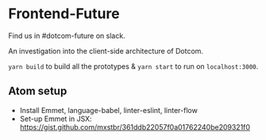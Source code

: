 # Frontend-Future

Find us in #dotcom-future on slack.

An investigation into the client-side architecture of Dotcom.

`yarn build` to build all the prototypes & `yarn start` to run on `localhost:3000`.

## Atom setup

- Install Emmet, language-babel, linter-eslint, linter-flow
- Set-up Emmet in JSX: https://gist.github.com/mxstbr/361ddb22057f0a01762240be209321f0
